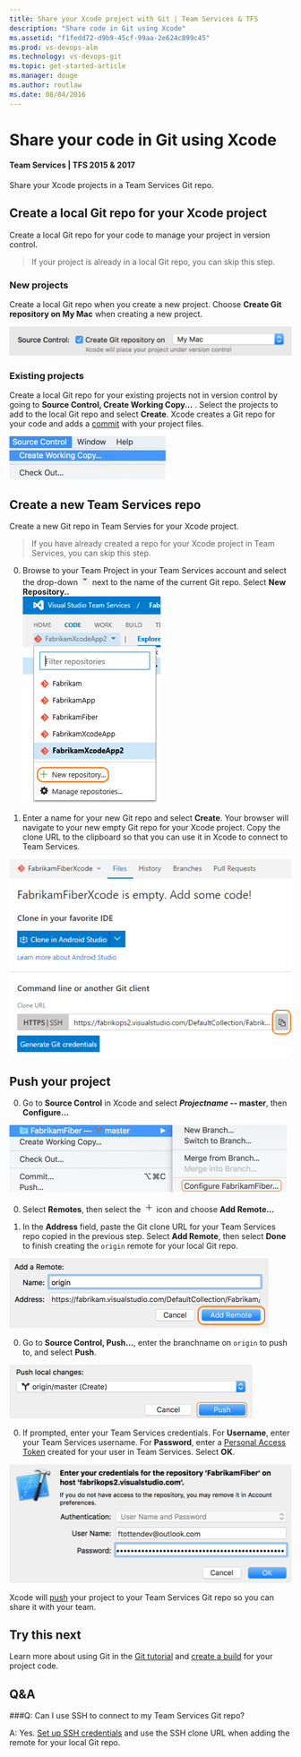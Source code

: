 ```yaml
---
title: Share your Xcode project with Git | Team Services & TFS
description: "Share code in Git using Xcode"
ms.assetid: "f1fedd72-d9b9-45cf-99aa-2e624c899c45"
ms.prod: vs-devops-alm
ms.technology: vs-devops-git
ms.topic: get-started-article
ms.manager: douge
ms.author: routlaw
ms.date: 08/04/2016
---
```


#  Share your code in Git using Xcode
#### Team Services | TFS 2015 & 2017

Share your Xcode projects in a Team Services Git repo.

## Create a local Git repo for your Xcode project

Create a local Git repo for your code to manage your project in version control. 

> If your project is already in a local Git repo, you can skip this step.

### New projects

Create a local Git repo when you create a new project. Choose **Create Git repository on My Mac** when creating a new project. 

![Create a Git repo at the time of Xcode project creation](_img/share-your-code-in-git-xcode/xcodenewproject.png)

### Existing projects

Create a local Git repo for your existing projects not in version control by going to **Source Control, Create Working Copy...** . Select the projects to add to the local Git repo and select **Create**. Xcode creates a Git repo for your code and adds a [commit](tutorial/commits.md) with your project files.

![Add a local Git repo to an existing Xcode project](_img/share-your-code-in-git-xcode/xcodecreateworkingcopy.png)

## Create a new Team Services repo

Create a new Git repo in Team Servies for your Xcode project. 

> If you have already created a repo for your Xcode project in Team Services, you can skip this step.

0. Browse to your Team Project in your Team Services account and select the drop-down ![Team Services drop-down picker](_img/share-your-code-in-git-xcode/vsts_drop_down_arrow.png) next to the name of the current Git repo. Select **New Repository..**  
  ![Create a new Git repo in Team Services](_img/share-your-code-in-git-xcode/newrepo.png)

0. Enter a name for your new Git repo and select **Create**. Your browser will navigate to your new empty Git repo for your Xcode project. Copy the clone URL to the clipboard so that you can use it in Xcode to connect to Team Services.  

 ![Copy the clone URL for your new Git repo](_img/share-your-code-in-git-xcode/newrepocopycloneurl.png)

## Push your project

0. Go to **Source Control** in Xcode and select **_Projectname_ -- master**, then **Configure...**  

  ![Configure your Xcode Git project settings](_img/share-your-code-in-git-xcode/xcodeconfigureproject.png)

0. Select **Remotes**, then select the ![plus](_img/share-your-code-in-git-xcode/xcodeplusicon.png) icon and choose **Add Remote...**

0. In the **Address** field, paste the Git clone URL for your Team Services repo copied in the previous step. Select **Add Remote**, then select **Done** to finish creating the `origin` remote for your local Git repo.  

  ![Add a remote to the local Git repo for your Xcode project to connect to Team Services](_img/share-your-code-in-git-xcode/xcodeaddremote2.png)

0. Go to **Source Control, Push...**, enter the branchname on `origin` to push to, and select **Push**.

  ![Push your Xcode project to Team Services](_img/share-your-code-in-git-xcode/xcodepushtomaster.png)

0. If prompted, enter your Team Services credentials. For **Username**, enter your Team Services username. For **Password**, enter a [Personal Access Token](../setup-admin/team-services/use-personal-access-tokens-to-authenticate.md) created for your user in Team Services. Select **OK**. 

  ![Authenticate using personal access tokens to Team Services](_img/share-your-code-in-git-xcode/xcodeauthentication.png)

Xcode will [push](tutorial/pushing.md) your project to your Team Services Git repo so you can share it with your team.

## Try this next

Learn more about using Git in the [Git tutorial](tutorial/gitworkflow.md) and [create a build](../build-release/overview.md) for your project code.

## Q&A

<!-- BEGINSECTION class="m-qanda" -->

<a name="pat"></a>

###Q: Can I use SSH to connect to my Team Services Git repo? 

A:  Yes. [Set up SSH credentials](use-ssh-keys-to-authenticate.md) and use the SSH clone URL when adding the remote for your local Git repo.

<!-- ENDSECTION -->